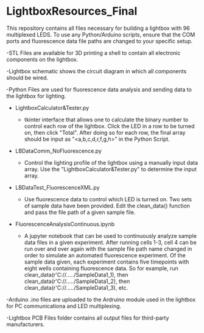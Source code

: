 # LightboxResources_Final

This repository contains all files necessary for building a lightbox with 96 multiplexed LEDS. To use any Python/Arduino scripts, ensure that the COM ports and fluorescence data file paths are changed to your specific setup. 

-STL Files are available for 3D printing a shell to contain all electronic components on the lightbox.

-Lightbox schematic shows the circuit diagram in which all components should be wired. 

-Python Files are used for fluorescence data analysis and sending data to the lightbox for lighting.
  - LightboxCalculator&Tester.py
    - tkinter interface that allows one to calculate the binary number to control each row of the lightbox. Click the LED in a row to be turned on, then click "Total". After doing so for each row, the final array should be input as "<a,b,c,d,r,f,g,h>" in the Python Script.
    
  - LBDataComm_NoFluorescence.py
    - Control the lighting profile of the lightbox using a manually input data array. Use the "LightboxCalculator&Tester.py" to determine the input array.
    
  - LBDataTest_FluorescenceXML.py
    - Use fluorescence data to control which LED is turned on. Two sets of sample data have been provided. Edit the clean_data() function and pass the file path of a given sample file.

  - FluorescenceAnalysisContinuous.ipynb
    - A jupyter notebook that can be used to continuously analyze sample data files in a given experiment. After running cells 1-3, cell 4 can be run over and over again with the sample file path name changed in order to simulate an automated fluorescence experiment. Of the sample data given, each experiment contains five timepoints with eight wells containing fluorescence data. So for example, run clean_data(r'C://...../SampleData1_1), then clean_data(r'C://...../SampleData1_2), then clean_data(r'C://...../SampleData1_3), etc.

-Arduino .ino files are uploaded to the Ardruino module used in the lightbox for PC communicationa and LED multiplexing.

-Lightbox PCB Files folder contains all output files for third-party manufacturers.
